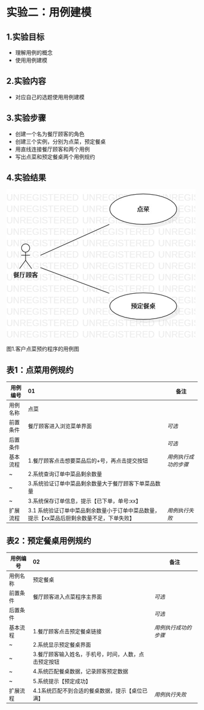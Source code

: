 # 实验二：用例建模

## 1.实验目标

- 理解用例的概念
- 使用用例建模

## 2.实验内容

- 对应自己的选题使用用例建模

## 3.实验步骤

- 创建一个名为餐厅顾客的角色
- 创建三个实例，分别为点菜，预定餐桌
- 用直线连接餐厅顾客和两个用例
- 写出点菜和预定餐桌两个用例规约

## 4.实验结果

 ![用例图](./lab2_usecase.jpg)
 
 图1.客户点菜预约程序的用例图

## 表1：点菜用例规约  

用例编号  | 01 | 备注  
-|:-|-  
用例名称  | 点菜  |   
前置条件  |   餐厅顾客进入浏览菜单界面   | *可选*   
后置条件  |      | *可选*   
基本流程  | 1.餐厅顾客点击想要菜品后的+号，再点击提交按钮  |*用例执行成功的步骤*    
~| 2.系统查询订单中菜品剩余数量  | 
~| 3.系统验证订单中菜品剩余数量大于餐厅顾客下单菜品数量  |  
~| 3.系统保存订单信息，提示【已下单，单号:xx】  |   
扩展流程  | 3.1 系统验证订单中菜品剩余数量小于订单中菜品数量，提示【xx菜品后厨剩余数量不足，下单失败】  |*用例执行失败*    

## 表2：预定餐桌用例规约  

用例编号  | 02 | 备注  
-|:-|-  
用例名称  | 预定餐桌  |   
前置条件  |   餐厅顾客进入点菜程序主界面   | *可选*   
后置条件  |      | *可选*   
基本流程  | 1.餐厅顾客点击预定餐桌链接  |*用例执行成功的步骤*    
~| 2.系统显示预定餐桌界面  |   
~| 3.餐厅顾客输入姓名，手机号，时间，人数，点击预定按钮   |   
~| 4.系统匹配餐桌数据，记录顾客预定数据  |   
~| 5.系统提示【预定成功】  | 
扩展流程  | 4.1系统匹配不到合适的餐桌数据，提示【桌位已满】   |*用例执行失败*    

